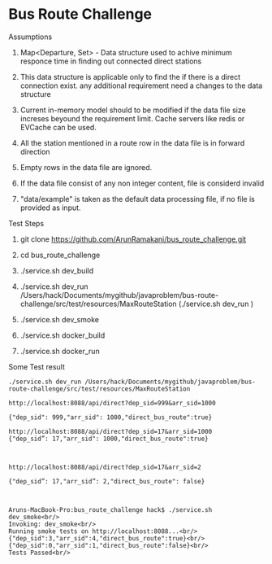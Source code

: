
# Bus Route Challenge

<b1>Assumptions</b1>

1) Map<Departure, Set<Arrival>> - Data structure used to achive minimum responce time in finding out connected direct stations

2) This data structure is applicable only to find the if there is a direct connection exist. any additional requirement need a changes to the data structure

3) Current in-memory model should to be modified if the data file size increses beyound the requirement limit. Cache servers like redis or EVCache can be used. 
 
4) All the station mentioned in a route row in the data file is in forward direction 

5) Empty rows in the data file are ignored.

6) If the data file consist of any non integer content, file is considerd invalid

7) "data/example" is taken as the default data processing file, if no file is provided as input.


<b1>Test Steps</b1>

1) git clone https://github.com/ArunRamakani/bus_route_challenge.git

2) cd bus_route_challenge

3) ./service.sh dev_build

4) ./service.sh dev_run /Users/hack/Documents/mygithub/javaproblem/bus-route-challenge/src/test/resources/MaxRouteStation  (./service.sh dev_run <file-name>)

5) ./service.sh dev_smoke

6) ./service.sh docker_build

7) ./service.sh docker_run


<b1>Some Test result </b1>

``` 
./service.sh dev_run /Users/hack/Documents/mygithub/javaproblem/bus-route-challenge/src/test/resources/MaxRouteStation

http://localhost:8088/api/direct?dep_sid=999&arr_sid=1000

{"dep_sid": 999,"arr_sid": 1000,"direct_bus_route":true}

http://localhost:8088/api/direct?dep_sid=17&arr_sid=1000
{"dep_sid”: 17,"arr_sid": 1000,"direct_bus_route":true}



http://localhost:8088/api/direct?dep_sid=17&arr_sid=2

{"dep_sid”: 17,"arr_sid”: 2,"direct_bus_route": false}



Aruns-MacBook-Pro:bus_route_challenge hack$ ./service.sh dev_smoke<br/>
Invoking: dev_smoke<br/>
Running smoke tests on http://localhost:8088...<br/>
{"dep_sid":3,"arr_sid":4,"direct_bus_route":true}<br/>
{"dep_sid":0,"arr_sid":1,"direct_bus_route":false}<br/>
Tests Passed<br/>
```
